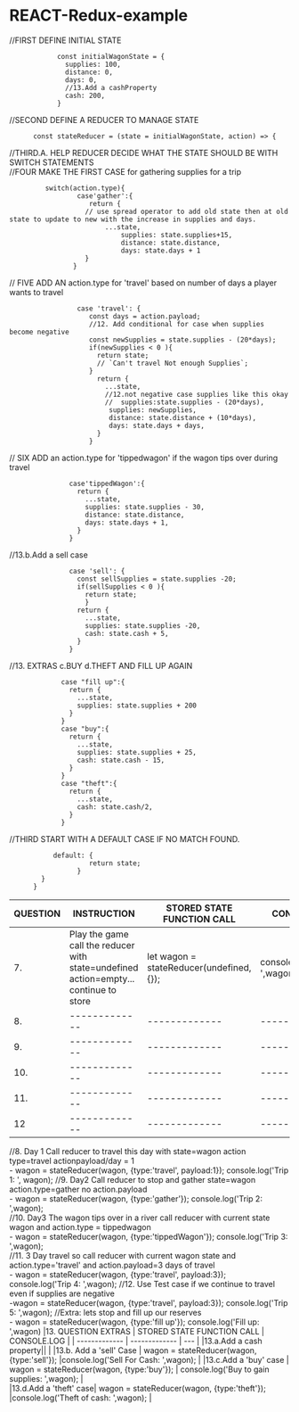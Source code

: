 # REACT-Redux-example

//FIRST DEFINE INITIAL STATE
     
                const initialWagonState = {
                  supplies: 100,
                  distance: 0,
                  days: 0,
                  //13.Add a cashProperty
                  cash: 200,
                }

//SECOND DEFINE A REDUCER TO MANAGE STATE

          const stateReducer = (state = initialWagonState, action) => {
               
//THIRD.A. HELP REDUCER DECIDE WHAT THE STATE SHOULD BE WITH SWITCH STATEMENTS </BR>
//FOUR MAKE THE FIRST CASE for gathering supplies for a trip</BR>

           	 switch(action.type){
                  	 case'gather':{
                     	return {
        	           // use spread operator to add old state then at old state to update to new with the increase in supplies and days.
                       		...state,
                         	 	supplies: state.supplies+15,
                          		distance: state.distance,
                          		days: state.days + 1
           		       }
       	            }
// FIVE ADD AN action.type for 'travel' based on number of days a player wants to travel

                     case 'travel': {
                        const days = action.payload;
                        //12. Add conditional for case when supplies become negative
                        const newSupplies = state.supplies - (20*days);
                        if(newSupplies < 0 ){
                          return state;
                          // `Can't travel Not enough Supplies`;
                        } 
                          return {
                            ...state,
                            //12.not negative case supplies like this okay
                            //  supplies:state.supplies - (20*days),
                             supplies: newSupplies,
                             distance: state.distance + (10*days),
                             days: state.days + days,
                          }
                        }
// SIX ADD an action.type for 'tippedwagon' if the wagon tips over during travel

                   case'tippedWagon':{
                     return {
                       ...state,
                       supplies: state.supplies - 30,
                       distance: state.distance,
                       days: state.days + 1,
                     }
                   }
//13.b.Add a sell case

                   case 'sell': {
                     const sellSupplies = state.supplies -20;
                     if(sellSupplies < 0 ){ 
                       return state;
                       }
                     return {
                       ...state,
                       supplies: state.supplies -20,
                       cash: state.cash + 5,
                     }
                   }
//13. EXTRAS c.BUY d.THEFT AND FILL UP AGAIN

                 case "fill up":{
                   return {
                     ...state,
                     supplies: state.supplies + 200
                   }
                 }
                 case "buy":{
                   return {
                     ...state,
                     supplies: state.supplies + 25,
                     cash: state.cash - 15,
                   }
                 }
                 case "theft":{
                   return {
                     ...state,
                     cash: state.cash/2,
                   }
                 }
//THIRD START WITH A DEFAULT CASE IF NO MATCH FOUND.

               default: {
                     	return state;
                  	 }
            }
          }
|QUESTION | INSTRUCTION | STORED STATE FUNCTION CALL  | CONSOLE.LOG |
| ------------- | ------------- | ------------- | ------------- |
|7.|Play the game call the reducer with state=undefined action=empty... continue to store|let wagon = stateReducer(undefined, {}); |console.log('Default: ',wagon);|
|8.| ------------- | ------------- | ------------- |
|9.| ------------- | ------------- | ------------- |
|10.| ------------- | ------------- | ------------- |
|11.| ------------- | ------------- | ------------- |
|12| ------------- | ------------- | ------------- |
//8. Day 1 Call reducer to travel this day with state=wagon action type=travel actionpayload/day = 1    			</BR>
     - wagon = stateReducer(wagon, {type:'travel', payload:1});             		                         console.log('Trip 1: ', wagon);
//9. Day2 Call reducer to stop and gather state=wagon action.type=gather no action.payload      				</BR>
     - wagon = stateReducer(wagon, {type:'gather'});          	                                             console.log('Trip 2: ',wagon);</BR>
//10. Day3 The wagon tips over in a river call reducer with current state wagon and action.type = tippedwagon		 
     - wagon = stateReducer(wagon, {type:'tippedWagon'});				                                   console.log('Trip 3: ',wagon);</BR>
//11. 3 Day travel so call reducer with current wagon state and action.type='travel' and action.payload=3 days of travel 	
     - wagon = stateReducer(wagon, {type:'travel', payload:3});			                                   console.log('Trip 4: ',wagon);
//12. Use Test case if we continue to travel even if supplies are negative 							
     -wagon = stateReducer(wagon, {type:'travel', payload:3});			                                   console.log('Trip 5: ',wagon);
//Extra: lets stop and fill up our reserves 										
     - wagon = stateReducer(wagon, {type:'fill up'});					                                   console.log('Fill up: ',wagon)
|13. QUESTION EXTRAS  | STORED STATE FUNCTION CALL  | CONSOLE.LOG |
| ------------- | ------------- | --- |
|13.a.Add a cash property|| |
|13.b. Add a 'sell' Case | wagon = stateReducer(wagon, {type:'sell'}); |console.log('Sell For Cash: ',wagon); |
|13.c.Add a 'buy' case  | wagon = stateReducer(wagon, {type:'buy'}); | console.log('Buy to gain supplies: ',wagon); |   
|13.d.Add a 'theft' case| wagon = stateReducer(wagon, {type:'theft'}); |console.log('Theft of cash: ',wagon); |
 

		 							
 									
							

